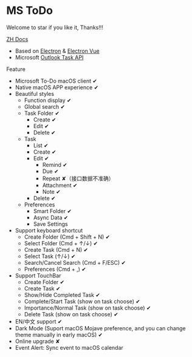 # MS ToDo

Welcome to star if you like it, Thanks!!!

[ZH Docs](/READMEmd)

- Based on [Electron](https://electronjs.org/) & [Electron Vue](https://simulatedgreg.gitbooks.io/electron-vue/)
- Microsoft [Outlook Task API](https://docs.microsoft.com/en-us/previous-versions/office/office-365-api/api/version-2.0/task-rest-operations)

Feature

- Microsoft To-Do macOS client ✔︎
- Native macOS APP experience ✔︎
- Beautiful styles
  - Function display ✔︎
  - Global search ✔︎
  - Task Folder ✔︎
    - Create ✔︎
    - Edit ✔︎
    - Delete ✔︎
  - Task
    - List ✔︎
    - Create ✔︎
    - Edit ✔︎
      - Remind ✔︎
      - Due ✔︎
      - Repeat ✘（接口数据不准确）
      - Attachment ✔︎
      - Note ✔︎
    - Delete ✔︎
  - Preferences
    - Smart Folder ✔︎
    - Async Data ✔︎
    - Save Settings
- Support keyboard shortcut
  - Create Folder (Cmd + Shift + N) ✔︎
  - Select Folder (Cmd + ↑/↓) ✔︎
  - Create Task (Cmd + N) ✔︎
  - Select Task (↑/↓) ✔︎
  - Search/Cancel Search (Cmd + F/ESC) ✔︎
  - Preferences (Cmd + ,) ✔︎
- Support TouchBar
  - Create Folder ✔︎
  - Create Task ✔︎
  - Show/Hide Completed Task ✔︎
  - Complete/Start Task (show on task choose) ✔︎
  - Importance/Normal Task (show on task choose) ✔︎
  - Delete Task (show on task choose) ✔︎
- EN/中文 support ✔︎
- Dark Mode (Suport macOS Mojave preference, and you can change theme manually in early macOS) ✔︎
- Online upgrade ✘
- Event Alert: Sync event to macOS calendar
